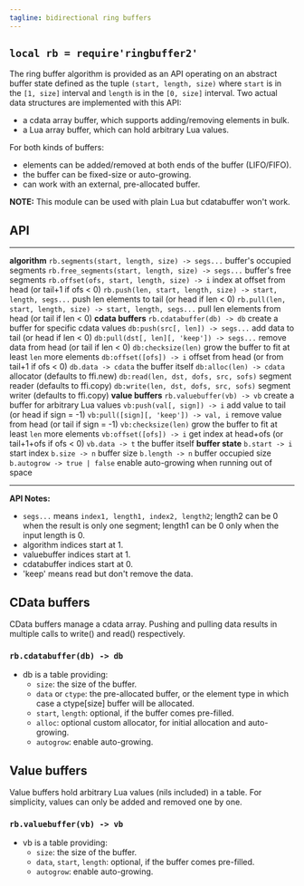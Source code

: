 ```yaml
---
tagline: bidirectional ring buffers
---
```


## `local rb = require'ringbuffer2'`

The ring buffer algorithm is provided as an API operating on an abstract
buffer state defined as the tuple `(start, length, size)` where `start` is
in the `[1, size]` interval and `length` is in the `[0, size]` interval.
Two actual data structures are implemented with this API:

  * a cdata array buffer, which supports adding/removing elements in bulk.
  * a Lua array buffer, which can hold arbitrary Lua values.

For both kinds of buffers:

  * elements can be added/removed at both ends of the buffer (LIFO/FIFO).
  * the buffer can be fixed-size or auto-growing.
  * can work with an external, pre-allocated buffer.

__NOTE:__ This module can be used with plain Lua but cdatabuffer won't work.

## API

-------------------------------------------------------------- -----------------------------------------------------
__algorithm__
`rb.segments(start, length, size) -> segs...`                  buffer's occupied segments
`rb.free_segments(start, length, size) -> segs...`             buffer's free segments
`rb.offset(ofs, start, length, size) -> i`                     index at offset from head (or tail+1 if ofs < 0)
`rb.push(len, start, length, size) -> start, length, segs...`  push len elements to tail (or head if len < 0)
`rb.pull(len, start, length, size) -> start, length, segs...`  pull len elements from head (or tail if len < 0)
__cdata buffers__
`rb.cdatabuffer(db) -> db`                                     create a buffer for specific cdata values
`db:push(src[, len]) -> segs...`                               add data to tail (or head if len < 0)
`db:pull(dst[, len][, 'keep']) -> segs...`                     remove data from head (or tail if len < 0)
`db:checksize(len)`                                            grow the buffer to fit at least `len` more elements
`db:offset([ofs]) -> i`                                        offset from head (or from tail+1 if ofs < 0)
`db.data -> cdata`                                             the buffer itself
`db:alloc(len) -> cdata`                                       allocator (defaults to ffi.new)
`db:read(len, dst, dofs, src, sofs)`                           segment reader (defaults to ffi.copy)
`db:write(len, dst, dofs, src, sofs)`                          segment writer (defaults to ffi.copy)
__value buffers__
`rb.valuebuffer(vb) -> vb`                                     create a buffer for arbitrary Lua values
`vb:push(val[, sign]) -> i`                                    add value to tail (or head if sign = -1)
`vb:pull([sign][, 'keep']) -> val, i`                          remove value from head (or tail if sign = -1)
`vb:checksize(len)`                                            grow the buffer to fit at least `len` more elements
`vb:offset([ofs]) -> i`                                        get index at head+ofs (or tail+1+ofs if ofs < 0)
`vb.data -> t`                                                 the buffer itself
__buffer state__
`b.start -> i`                                                 start index
`b.size -> n`                                                  buffer size
`b.length -> n`                                                buffer occupied size
`b.autogrow -> true | false`                                   enable auto-growing when running out of space
-------------------------------------------------------------- -----------------------------------------------------

__API Notes:__

  * `segs...` means `index1, length1, index2, length2`;
  length2 can be 0 when the result is only one segment;
  length1 can be 0 only when the input length is 0.
  * algorithm indices start at 1.
  * valuebuffer indices start at 1.
  * cdatabuffer indices start at 0.
  * 'keep' means read but don't remove the data.

## CData buffers

CData buffers manage a cdata array. Pushing and pulling data results
in multiple calls to write() and read() respectively.

### `rb.cdatabuffer(db) -> db`

  * db is a table providing:
    * `size`: the size of the buffer.
    * `data` or `ctype`: the pre-allocated buffer, or the element type
    in which case a ctype[size] buffer will be allocated.
    * `start`, `length`: optional, if the buffer comes pre-filled.
    * `alloc`: optional custom allocator, for initial allocation and auto-growing.
    * `autogrow`: enable auto-growing.

## Value buffers

Value buffers hold arbitrary Lua values (nils included) in a table.
For simplicity, values can only be added and removed one by one.

### `rb.valuebuffer(vb) -> vb`

  * vb is a table providing:
    * `size`: the size of the buffer.
    * `data`, `start`, `length`: optional, if the buffer comes pre-filled.
    * `autogrow`: enable auto-growing.
